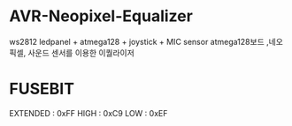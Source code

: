 # AVR-Neopixel-Equalizer
ws2812 ledpanel + atmega128 + joystick + MIC sensor
atmega128보드 ,네오픽셀, 사운드 센서를 이용한 이퀄라이저

# FUSEBIT
EXTENDED : 0xFF
HIGH     : 0xC9
LOW      : 0xEF
